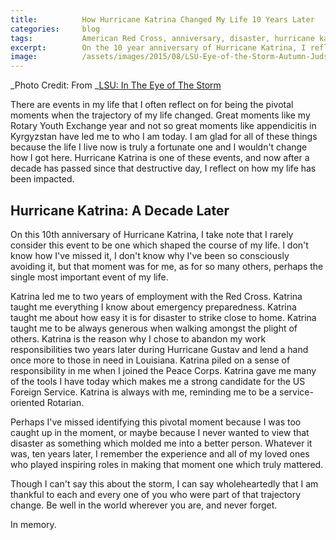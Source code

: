 ```yaml
---
title:			How Hurricane Katrina Changed My Life 10 Years Later
categories:		blog
tags:			American Red Cross, anniversary, disaster, hurricane katrina, memories
excerpt:		On the 10 year anniversary of Hurricane Katrina, I reflect on how that was a pivotal moment when the trajectory of my life changed.
image:			/assets/images/2015/08/LSU-Eye-of-the-Storm-Autumn-Judson.jpeg
---
```


_Photo Credit: From _[LSU: In The Eye of The Storm](https://www.amazon.com/gp/product/B000SP8PKO/ref=as_li_tl?ie=UTF8&camp=1789&creative=9325&creativeASIN=B000SP8PKO&linkCode=as2&tag=judsonlmoore-20&linkId=b36126e9828e169fc6b3bb544b613c85)

There are events in my life that I often reflect on for being the pivotal moments when the trajectory of my life changed. Great moments like my Rotary Youth Exchange year and not so great moments like appendicitis in Kyrgyzstan have led me to who I am today. I am glad for all of these things because the life I live now is truly a fortunate one and I wouldn't change how I got here. Hurricane Katrina is one of these events, and now after a decade has passed since that destructive day, I reflect on how my life has been impacted.

## Hurricane Katrina: A Decade Later

On this 10th anniversary of Hurricane Katrina, I take note that I rarely consider this event to be one which shaped the course of my life. I don't know how I've missed it, I don't know why I've been so consciously avoiding it, but that moment was for me, as for so many others, perhaps the single most important event of my life.

Katrina led me to two years of employment with the Red Cross. Katrina taught me everything I know about emergency preparedness. Katrina taught me about how easy it is for disaster to strike close to home. Katrina taught me to be always generous when walking amongst the plight of others. Katrina is the reason why I chose to abandon my work responsibilities two years later during Hurricane Gustav and lend a hand once more to those in need in Louisiana. Katrina piled on a sense of responsibility in me when I joined the Peace Corps. Katrina gave me many of the tools I have today which makes me a strong candidate for the US Foreign Service. Katrina is always with me, reminding me to be a service-oriented Rotarian.

Perhaps I've missed identifying this pivotal moment because I was too caught up in the moment, or maybe because I never wanted to view that disaster as something which molded me into a better person. Whatever it was, ten years later, I remember the experience and all of my loved ones who played inspiring roles in making that moment one which truly mattered.

Though I can't say this about the storm, I can say wholeheartedly that I am thankful to each and every one of you who were part of that trajectory change. Be well in the world wherever you are, and never forget.

In memory.
